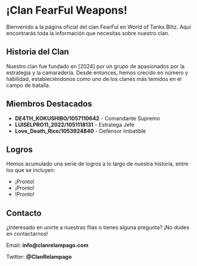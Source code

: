 <html lang="es">
<head>
<meta charset="UTF-8">
<meta name="viewport" content="width=device-width, initial-scale=1.0">
<link rel="stylesheet" href="https://cdnjs.cloudflare.com/ajax/libs/font-awesome/5.15.4/css/all.min.css"> <!-- Agrega FontAwesome para íconos -->
<body>

<div class="container">
  <h1>¡Clan FearFul Weapons!</h1>
  <p>Bienvenido a la página oficial del clan FearFul en World of Tanks Blitz. Aquí encontrarás toda la información que necesitas sobre nuestro clan.</p>
  
  <h2>Historia del Clan</h2>
  <p>Nuestro clan fue fundado en [2024] por un grupo de apasionados por la estrategia y la camaradería. Desde entonces, hemos crecido en número y habilidad, estableciéndonos como uno de los clanes más temidos en el campo de batalla.</p>
  
  <h2>Miembros Destacados</h2>
  <ul>
    <li><strong>DE4TH_KOKUSHIBO/1057110642</strong> - Comandante Supremo</li>
    <li><strong>LUISELPRO11_2022/1051118131</strong> - Estratega Jefe</li>
    <li><strong>Love_Death_Rice/1053924840</strong> - Defensor Imbatible</li>
    <!-- Añade más miembros destacados según sea necesario -->
  </ul>
  
  <h2>Logros</h2>
  <p>Hemos acumulado una serie de logros a lo largo de nuestra historia, entre los que se incluyen:</p>
  <ul>
    <li>¡Pronto!</li>
    <li>¡Pronto!</li>
    <li>!Pronto!</li>
    <!-- Añade más logros según sea necesario -->
  </ul>
  
  <div class="contact-info">
    <h2>Contacto</h2>
    <p>¿Interesado en unirte a nuestras filas o tienes alguna pregunta? ¡No dudes en contactarnos!</p>
    <p><i class="fas fa-envelope"></i> Email: <strong>info@clanrelampago.com</strong></p>
    <p><i class="fab fa-twitter"></i> Twitter: <strong>@ClanRelampago</strong></p>
    <!-- Añade más información de contacto si es necesario -->
  </div>
</div>

</body>
